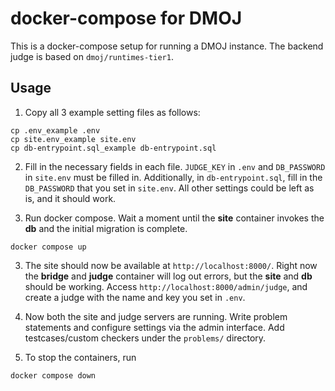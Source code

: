 # docker-compose for DMOJ

This is a docker-compose setup for running a DMOJ instance.
The backend judge is based on `dmoj/runtimes-tier1`.

## Usage

1. Copy all 3 example setting files as follows:

  ```
  cp .env_example .env
  cp site.env_example site.env
  cp db-entrypoint.sql_example db-entrypoint.sql
  ```

2. Fill in the necessary fields in each file.
  `JUDGE_KEY` in `.env` and `DB_PASSWORD` in `site.env` must be filled in.
   Additionally, in `db-entrypoint.sql`, fill in the `DB_PASSWORD` that you set in `site.env`.
   All other settings could be left as is, and it should work.

2. Run docker compose. Wait a moment until the **site** container invokes the **db** and the initial migration is complete.
  ```
  docker compose up
  ```

3. The site should now be available at `http://localhost:8000/`.
  Right now the **bridge** and **judge** container will log out errors, but the **site** and **db** should be working.
  Access `http://localhost:8000/admin/judge`, and create a judge with the name and key you set in `.env`.

4. Now both the site and judge servers are running. 
  Write problem statements and configure settings via the admin interface.
  Add testcases/custom checkers under the `problems/` directory.

5. To stop the containers, run
  ```
  docker compose down
  ```